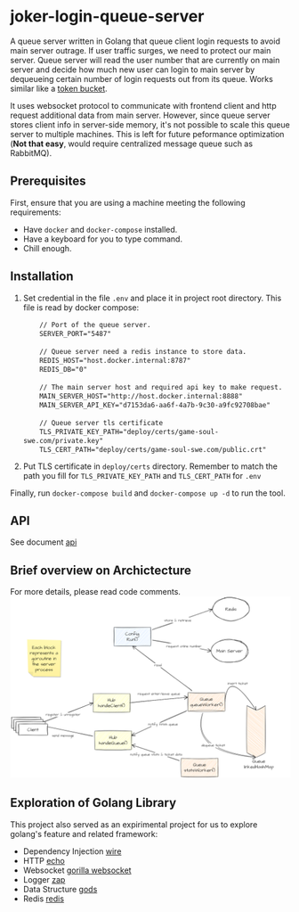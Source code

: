 # joker-login-queue-server
A queue server written in Golang that queue client login requests to
avoid main server outrage. If user traffic surges, we need to protect
our main server. Queue server will read the user number that are
currently on main server and decide how much new user can login to
main server by dequeueing certain number of login requests out from
its queue. Works similar like a [token
bucket](https://en.wikipedia.org/wiki/Token_bucket).

It uses websocket protocol to communicate with frontend client and
http request additional data from main server. However, since queue
server stores client info in server-side memory, it's not possible to
scale this queue server to multiple machines. This is left for future
peformance optimization (**Not that easy**, would require centralized
message queue such as RabbitMQ).

## Prerequisites

First, ensure that you are using a machine meeting the following requirements:

- Have `docker` and `docker-compose` installed.
- Have a keyboard for you to type command.
- Chill enough.

## Installation
1. Set credential in the file `.env` and place it in project root
   directory. This file is read by docker compose:
    ```
        // Port of the queue server.
        SERVER_PORT="5487" 

        // Queue server need a redis instance to store data.
        REDIS_HOST="host.docker.internal:8787" 
        REDIS_DB="0"

        // The main server host and required api key to make request.
        MAIN_SERVER_HOST="http://host.docker.internal:8888" 
        MAIN_SERVER_API_KEY="d7153da6-aa6f-4a7b-9c30-a9fc92708bae"

        // Queue server tls certificate
        TLS_PRIVATE_KEY_PATH="deploy/certs/game-soul-swe.com/private.key" 
        TLS_CERT_PATH="deploy/certs/game-soul-swe.com/public.crt"

    ```
2. Put TLS certificate in `deploy/certs` directory. Remember to match the path you fill for `TLS_PRIVATE_KEY_PATH` and `TLS_CERT_PATH` for `.env`

Finally, run `docker-compose build` and `docker-compose up -d` to run the tool.

## API
See document [api](docs/api.md)

## Brief overview on Archictecture
For more details, please read code comments.
![arch](docs\arch.png)

## Exploration of Golang Library
This project also served as an expirimental project for us to explore
golang's feature and related framework:
- Dependency Injection [wire](github.com/google/wire)
- HTTP [echo](github.com/labstack/echo/v4)
- Websocket [gorilla websocket](github.com/gorilla/websocket)
- Logger [zap](go.uber.org/zap)
- Data Structure [gods](github.com/emirpasic/gods)
- Redis [redis](github.com/go-redis/redis/v8)
